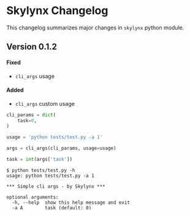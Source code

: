 # Skylynx Changelog

This changelog summarizes major changes in `skylynx` python module.

## Version 0.1.2

#### Fixed

* `cli_args` usage

#### Added

* `cli_args` custom usage
```python
cli_params = dict(
    task=0,
)

usage = 'python tests/test.py -a 1'

args = cli_args(cli_params, usage=usage)

task = int(args['task'])
```

```
$ python tests/test.py -h
usage: python tests/test.py -a 1

*** Simple cli args - by Skylynx ***

optional arguments:
  -h, --help  show this help message and exit
  -a A        task (default: 0)
```